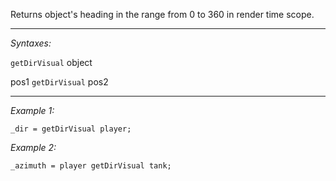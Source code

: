 Returns object's heading in the range from 0 to 360 in render time scope.


---
*Syntaxes:*

`getDirVisual` object

pos1 `getDirVisual` pos2

---
*Example 1:*

```sqf
_dir = getDirVisual player;
```

*Example 2:*

```sqf
_azimuth = player getDirVisual tank;
```